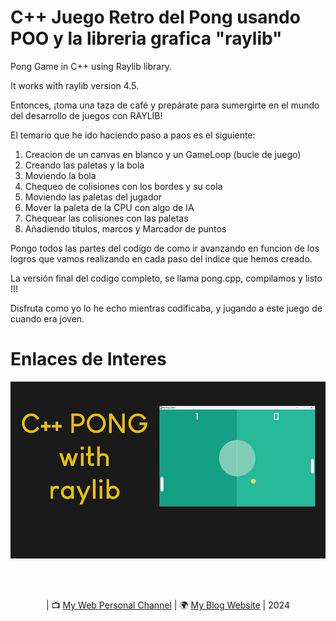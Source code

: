 # C++ Juego Retro del Pong usando POO y la libreria grafica "raylib"

Pong Game in C++ using Raylib library.

It works with raylib version 4.5.

Entonces, ¡toma una taza de café y prepárate para sumergirte en el mundo del desarrollo de juegos con RAYLIB!

El temario que he ido haciendo paso a paos es el siguiente:

 1. Creacion de un canvas en blanco y un GameLoop (bucle de juego)
 2. Creando las paletas y la bola
 3. Moviendo la bola
 4. Chequeo de colisiones con los bordes y su cola
 5. Moviendo las paletas del jugador
 6. Mover la paleta de la CPU con algo de IA
 7. Chequear las colisiones con las paletas
 8. Añadiendo titulos, marcos y Marcador de puntos

 Pongo todos las partes del codigo de como ir avanzando en funcion de los logros que vamos realizando en cada paso del indice que hemos creado.

 La versión final del codigo completo, se llama pong.cpp, compilamos y listo !!!

 Disfruta como yo lo he echo mientras codificaba, y jugando a este juego de cuando era joven.

 # Enlaces de Interes

<p align="center">
  <img src="preview_pong.jpg" alt="" width="820">
</p>
<br>
<br>
<p align="center">
| 📺 <a href="https://nvarona.x10.bz/">My Web Personal Channel</a>
| 🌍 <a href="https://nvarona.x10.bz/blog">My Blog Website</a> | 2024<br>
</p>
